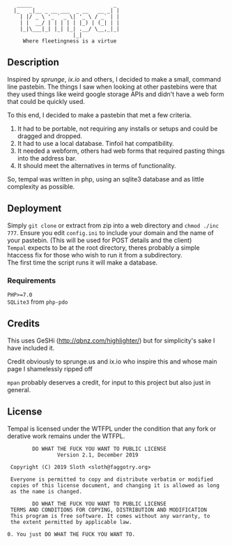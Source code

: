        _____                          _
      |_   _|__ _ __ ___  _ __   __ _| |
        | |/ _ \ '_ ` _ \| '_ \ / _` | |
        | |  __/ | | | | | |_) | (_| | |
        |_|\___|_| |_| |_| .__/ \__,_|_|
                         |_|
	     Where fleetingness is a virtue
       
## Description
Inspired by *sprunge*, *ix.io* and others, I decided to make a small, command line pastebin. The things I saw when looking at other pastebins were that they used things like weird google storage APIs and didn't have a web form that could be quickly used.

To this end, I decided to make a pastebin that met a few criteria.
1. It had to be portable, not requiring any installs or
	setups and could be dragged and dropped.
2. It had to use a local database. Tinfoil hat compatibility.
3. It needed a webform, others had web forms that required
	pasting things into the address bar.
4. It should meet the alternatives in terms of functionality.

So, tempal was written in php, using an sqlite3 database and as little complexity as possible.

## Deployment
Simply `git clone` or extract from zip into a web directory and `chmod ./inc 777`. Ensure you edit `config.ini` to include your domain and the name of your pastebin. (This will be used for POST details and the client)  
`Tempal` expects to be at the root directory, theres probably a simple htaccess fix for those who wish to run it from a subdirectory.  
The first time the script runs it will make a database.

### Requirements  
`PHP>=7.0`  
`SQLite3` from `php-pdo`  

## Credits
This uses GeSHi (http://qbnz.com/highlighter/) but for simplicity's sake I have included it.

Credit obviously to sprunge.us and ix.io who inspire this and whose main page I shamelessly ripped off

`mpan` probably deserves a credit, for input to this project but also just in general.

## License
Tempal is licensed under the WTFPL under the condition that any fork or derative work remains under the WTFPL.

            DO WHAT THE FUCK YOU WANT TO PUBLIC LICENSE
                    Version 2.1, December 2019

	 Copyright (C) 2019 Sloth <sloth@faggotry.org>

	 Everyone is permitted to copy and distribute verbatim or modified
	 copies of this license document, and changing it is allowed as long
	 as the name is changed.

            DO WHAT THE FUCK YOU WANT TO PUBLIC LICENSE
     TERMS AND CONDITIONS FOR COPYING, DISTRIBUTION AND MODIFICATION
     This program is free software. It comes without any warranty, to 
     the extent permitted by applicable law.

    0. You just DO WHAT THE FUCK YOU WANT TO.
